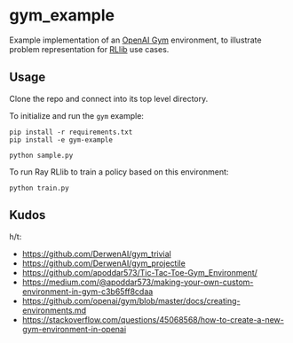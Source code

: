 # gym_example

Example implementation of an [OpenAI Gym](http://gym.openai.com/) environment,
to illustrate problem representation for [RLlib](https://rllib.io/) use cases.

## Usage

Clone the repo and connect into its top level directory.

To initialize and run the `gym` example:

```
pip install -r requirements.txt
pip install -e gym-example

python sample.py
```

To run Ray RLlib to train a policy based on this environment:

```
python train.py
```


## Kudos

h/t:

  - <https://github.com/DerwenAI/gym_trivial>
  - <https://github.com/DerwenAI/gym_projectile>
  - <https://github.com/apoddar573/Tic-Tac-Toe-Gym_Environment/>
  - <https://medium.com/@apoddar573/making-your-own-custom-environment-in-gym-c3b65ff8cdaa>
  - <https://github.com/openai/gym/blob/master/docs/creating-environments.md>
  - <https://stackoverflow.com/questions/45068568/how-to-create-a-new-gym-environment-in-openai>
